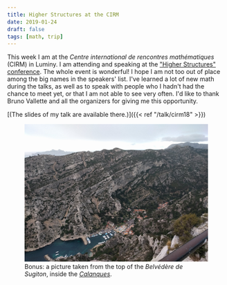 ```yaml
---
title: Higher Structures at the CIRM 
date: 2019-01-24
draft: false
tags: [math, trip]
---
```


This week I am at the *Centre international de rencontres mathématiques* (CIRM) in Luminy.
I am attending and speaking at the ["Higher Structures" conference](https://conferences.cirm-math.fr/1959.html).
The whole event is wonderful!
I hope I am not too out of place among the big names in the speakers' list.
I've learned a lot of new math during the talks, as well as to speak with people who I hadn't had the chance to meet yet, or that I am not able to see very often.
I'd like to thank Bruno Vallette and all the organizers for giving me this opportunity.
<!--more-->

[(The slides of my talk are available there.)]({{< ref "/talk/cirm18" >}})

<figure class="figure">
<img src="belvedere.jpg" alt="Photo taken from the Belvédère de Sugiton" class="figure-img img-fluid">
<figcaption class="figure-caption">Bonus: a picture taken from the top of the <em>Belvédère de Sugiton</em>, inside the <a href="https://en.wikipedia.org/wiki/Massif_des_Calanques"><em>Calanques</em></a>.</figcaption>
</figure>
